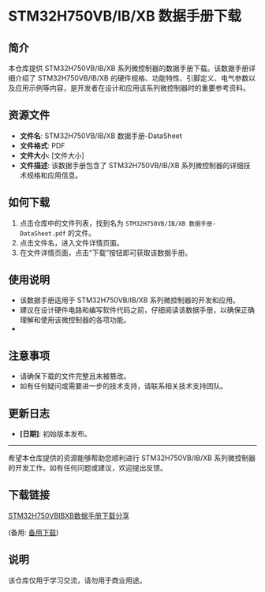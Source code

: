 # STM32H750VB/IB/XB 数据手册下载

## 简介

本仓库提供 STM32H750VB/IB/XB 系列微控制器的数据手册下载。该数据手册详细介绍了 STM32H750VB/IB/XB 的硬件规格、功能特性、引脚定义、电气参数以及应用示例等内容，是开发者在设计和应用该系列微控制器时的重要参考资料。

## 资源文件

- **文件名**: STM32H750VB/IB/XB 数据手册-DataSheet
- **文件格式**: PDF
- **文件大小**: [文件大小]
- **文件描述**: 该数据手册包含了 STM32H750VB/IB/XB 系列微控制器的详细技术规格和应用信息。

## 如何下载

1. 点击仓库中的文件列表，找到名为 `STM32H750VB/IB/XB 数据手册-DataSheet.pdf` 的文件。
2. 点击文件名，进入文件详情页面。
3. 在文件详情页面，点击“下载”按钮即可获取该数据手册。

## 使用说明

- 该数据手册适用于 STM32H750VB/IB/XB 系列微控制器的开发和应用。
- 建议在设计硬件电路和编写软件代码之前，仔细阅读该数据手册，以确保正确理解和使用该微控制器的各项功能。
- 
## 注意事项

- 请确保下载的文件完整且未被篡改。
- 如有任何疑问或需要进一步的技术支持，请联系相关技术支持团队。

## 更新日志

- **[日期]**: 初始版本发布。

---

希望本仓库提供的资源能够帮助您顺利进行 STM32H750VB/IB/XB 系列微控制器的开发工作。如有任何问题或建议，欢迎提出反馈。

## 下载链接
[STM32H750VBIBXB数据手册下载分享](https://pan.quark.cn/s/bd7c4223da16) 

(备用: [备用下载](https://pan.baidu.com/s/1iDid93rqwUe9927ET6_XrA?pwd=1234))

## 说明

该仓库仅用于学习交流，请勿用于商业用途。
